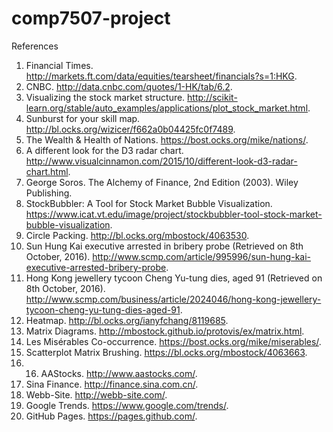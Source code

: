 # comp7507-project

References

1.  Financial Times. http://markets.ft.com/data/equities/tearsheet/financials?s=1:HKG. 
2.  CNBC. http://data.cnbc.com/quotes/1-HK/tab/6.2.
3.  Visualizing the stock market structure. http://scikit-learn.org/stable/auto_examples/applications/plot_stock_market.html.
4.  Sunburst for your skill map. http://bl.ocks.org/wizicer/f662a0b04425fc0f7489.
5.  The Wealth & Health of Nations. https://bost.ocks.org/mike/nations/.
6.  A different look for the D3 radar chart. http://www.visualcinnamon.com/2015/10/different-look-d3-radar-chart.html.
7.  George Soros. The Alchemy of Finance, 2nd Edition (2003). Wiley Publishing.
8.  StockBubbler: A Tool for Stock Market Bubble Visualization. https://www.icat.vt.edu/image/project/stockbubbler-tool-stock-market-bubble-visualization.
9.  Circle Packing. http://bl.ocks.org/mbostock/4063530.
10. Sun Hung Kai executive arrested in bribery probe (Retrieved on 8th October, 2016). http://www.scmp.com/article/995996/sun-hung-kai-executive-arrested-bribery-probe.
11. Hong Kong jewellery tycoon Cheng Yu-tung dies, aged 91 (Retrieved on 8th October, 2016). http://www.scmp.com/business/article/2024046/hong-kong-jewellery-tycoon-cheng-yu-tung-dies-aged-91.
12. Heatmap. http://bl.ocks.org/ianyfchang/8119685.
13. Matrix Diagrams. http://mbostock.github.io/protovis/ex/matrix.html.
14. Les Misérables Co-occurrence. https://bost.ocks.org/mike/miserables/.
15. Scatterplot Matrix Brushing. https://bl.ocks.org/mbostock/4063663.
17. 16. AAStocks. http://www.aastocks.com/.
18. Sina Finance. http://finance.sina.com.cn/.
19. Webb-Site. http://webb-site.com/.
20. Google Trends. https://www.google.com/trends/.
21. GitHub Pages. https://pages.github.com/.
